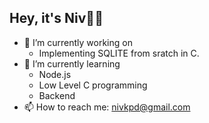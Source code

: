 ## Hey, it's Niv👋🏼

<!--
**nivkapadia/nivkapadia** is a ✨ _special_ ✨ repository because its `README.md` (this file) appears on your GitHub profile.

Here are some ideas to get you started:

- 🔭 I’m currently working on ...
- 🌱 I’m currently learning ...
- 👯 I’m looking to collaborate on ...
- 🤔 I’m looking for help with ...
- 💬 Ask me about ...
- 📫 How to reach me: ...
- 😄 Pronouns: ...
- ⚡ Fun fact: ...
-->


- 🔭 I’m currently working on 
    - Implementing SQLITE from sratch in C. 
- 🌱 I’m currently learning
    - Node.js
    - Low Level C programming
    - Backend
- 📫 How to reach me: nivkpd@gmail.com

